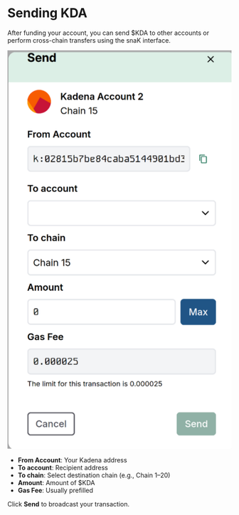 # Sending KDA

After funding your account, you can send $KDA to other accounts or perform cross-chain transfers using the snaK interface.

![Send KDA](../images/send-kda.png)

- **From Account**: Your Kadena address  
- **To account**: Recipient address  
- **To chain**: Select destination chain (e.g., Chain 1–20)  
- **Amount**: Amount of $KDA  
- **Gas Fee**: Usually prefilled

Click **Send** to broadcast your transaction.
